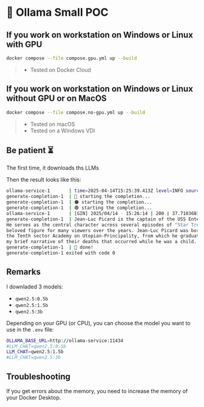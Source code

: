 # 🦙 Ollama Small POC

## If you work on workstation on Windows or Linux with GPU

```bash
docker compose --file compose.gpu.yml up --build
```
> - Tested on Docker Cloud

## If you work on workstation on Windows or Linux without GPU or on MacOS

```bash
docker compose --file compose.no-gpu.yml up --build
```
> - Tested on macOS
> - Tested on a Windows VDI

## Be patient ⏳

The first time, it downloads ths LLMs

Then the result looks like this:
```bash
ollama-service-1       | time=2025-04-14T15:25:39.413Z level=INFO source=server.go:619 msg="llama runner started in 2.02 seconds"
generate-completion-1  | 🔴 starting the completion...
generate-completion-1  | 🟠 starting the completion...
generate-completion-1  | 🟢 starting the completion...
ollama-service-1       | [GIN] 2025/04/14 - 15:26:14 | 200 | 37.710368392s |   192.168.128.3 | POST     "/v1/chat/completions"
generate-completion-1  | Jean-Luc Picard is the captain of the USS Enterprise and one of the three founders of Starfleet. 
He serves as the central character across several episodes of "Star Trek: The Next Generation" and has developed into a 
beloved figure for many viewers over the years. Jean-Luc Picard was born on Corysta in Babelia, his childhood home being at 
the Tenth sector Academy on Utopian-Principality, from which he graduated with honors. His parents were not mentioned during 
my brief narrative of their deaths that occurred while he was a child.
generate-completion-1  | 🔵 done!
generate-completion-1 exited with code 0
```

## Remarks

I downladed 3 models:
- `qwen2.5:0.5b`
- `qwen2.5:1.5b`
- `qwen2.5:3b`

Depending on your GPU (or CPU), you can choose the model you want to use in the `.env` file:
```bash
OLLAMA_BASE_URL=http://ollama-service:11434
#LLM_CHAT=qwen2.5:0.5b
LLM_CHAT=qwen2.5:1.5b
#LLM_CHAT=qwen2.5:3b
```

## Troubleshooting

If you get errors about the memory, you need to increase the memory of your Docker Desktop.
